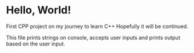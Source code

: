 # Hello, World!

First CPP project on my journey to learn C++
Hopefully it will be continued.

This file prints strings on console, accepts user inputs and prints output based on the user input.
